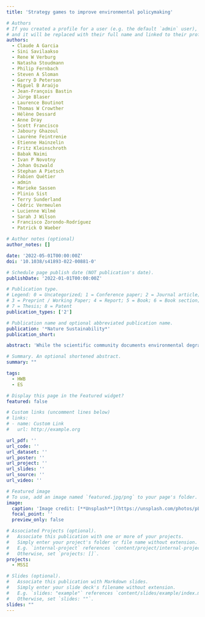 ```yaml
---
title: 'Strategy games to improve environmental policymaking'

# Authors
# If you created a profile for a user (e.g. the default `admin` user), write the username (folder name) here
# and it will be replaced with their full name and linked to their profile.
authors:
  - Claude A Garcia
  - Sini Savilaakso
  - Rene W Verburg
  - Natasha Stoudmann
  - Philip Fernbach
  - Steven A Sloman
  - Garry D Peterson
  - Miguel B Araújo
  - Jean-François Bastin
  - Jürge Blaser
  - Laurence Boutinot
  - Thomas W Crowther
  - Hélène Dessard
  - Anne Dray
  - Scott Francisco
  - Jaboury Ghazoul
  - Laurène Feintrenie
  - Etienne Hainzelin
  - Fritz Kleinschroth
  - Babak Naimi
  - Ivan P Novotny
  - Johan Oszwald
  - Stephan A Pietsch
  - Fabien Quétier
  - admin
  - Marieke Sassen
  - Plinio Sist
  - Terry Sunderland
  - Cédric Vermeulen
  - Lucienne Wilmé
  - Sarah J Wilson
  - Francisco Zorondo-Rodríguez
  - Patrick O Waeber

# Author notes (optional)
author_notes: []

date: '2022-05-01T00:00:00Z'
doi: '10.1038/s41893-022-00881-0'

# Schedule page publish date (NOT publication's date).
publishDate: '2022-01-01T00:00:00Z'

# Publication type.
# Legend: 0 = Uncategorized; 1 = Conference paper; 2 = Journal article;
# 3 = Preprint / Working Paper; 4 = Report; 5 = Book; 6 = Book section;
# 7 = Thesis; 8 = Patent
publication_types: ['2']

# Publication name and optional abbreviated publication name.
publication: '*Nature Sustainability*'
publication_short: 

abstract: 'While the scientific community documents environmental degradation and develops scenarios to identify the operational margins of system Earth, less attention is given to how decisions are made that steer the system in one direction or the other. We propose to use strategy games for this purpose, increasing the representation of human agency in scenario development and creating spaces for deliberation between different worldviews. Played by the right people, strategy games could help break free from established norms and support more transparent democratic dialogues, responding to the human and social limitations of current decision-making. The question is, who gets to play?'

# Summary. An optional shortened abstract.
summary: ""

tags: 
  - HWB
  - ES

# Display this page in the Featured widget?
featured: false

# Custom links (uncomment lines below)
# links:
# - name: Custom Link
#   url: http://example.org

url_pdf: ''
url_code: ''
url_dataset: ''
url_poster: ''
url_project: ''
url_slides: ''
url_source: ''
url_video: ''

# Featured image
# To use, add an image named `featured.jpg/png` to your page's folder.
image:
  caption: 'Image credit: [**Unsplash**](https://unsplash.com/photos/pLCdAaMFLTE)'
  focal_point: ''
  preview_only: false

# Associated Projects (optional).
#   Associate this publication with one or more of your projects.
#   Simply enter your project's folder or file name without extension.
#   E.g. `internal-project` references `content/project/internal-project/index.md`.
#   Otherwise, set `projects: []`.
projects:
  - MSSI

# Slides (optional).
#   Associate this publication with Markdown slides.
#   Simply enter your slide deck's filename without extension.
#   E.g. `slides: "example"` references `content/slides/example/index.md`.
#   Otherwise, set `slides: ""`.
slides: ""
---
```


